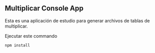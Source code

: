 ## Multiplicar Console App
Esta es una aplicación de estudio para generar archivos
de tablas de multiplicar.

Ejecutar este commando
```
npm install
```